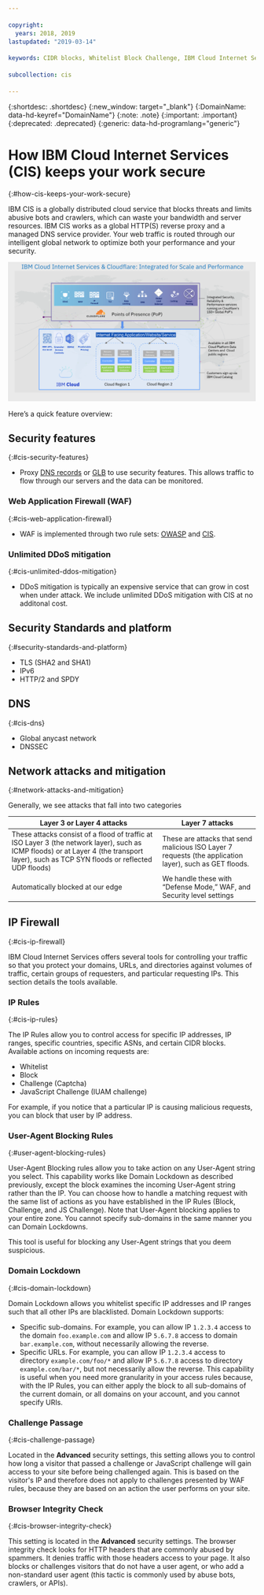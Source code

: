 ```yaml
---

copyright:
  years: 2018, 2019
lastupdated: "2019-03-14"

keywords: CIDR blocks, Whitelist Block Challenge, IBM Cloud Internet Services, security features

subcollection: cis

---
```


{:shortdesc: .shortdesc}
{:new_window: target="_blank"}
{:DomainName: data-hd-keyref="DomainName"}
{:note: .note}
{:important: .important}
{:deprecated: .deprecated}
{:generic: data-hd-programlang="generic"}

# How IBM Cloud Internet Services (CIS) keeps your work secure
{:#how-cis-keeps-your-work-secure}

IBM CIS is a globally distributed cloud service that blocks threats and limits abusive bots and crawlers, which can waste your bandwidth and server resources. IBM CIS works as a global HTTP(S) reverse proxy and a managed DNS service provider. Your web traffic is routed through our intelligent global network to optimize both your performance and your security.

![security-graphic.png](images/security-graphic.png)

Here’s a quick feature overview:

## Security features
{:#cis-security-features}

 * Proxy [DNS records](/docs/infrastructure/cis?topic=cis-dns-concepts#proxying-dns-records) or [GLB](/docs/infrastructure/cis?topic=cis-global-load-balancer-glb-concepts) to use security features. This allows traffic to flow through our servers and the data can be monitored.
### Web Application Firewall (WAF)
{:#cis-web-application-firewall}

 * WAF is implemented through two rule sets: [OWASP](/docs/infrastructure/cis?topic=cis-owasp-rule-set-for-waf) and [CIS](/docs/infrastructure/cis?topic=cis-waf-settings#cis-rule-set-for-waf).
### Unlimited DDoS mitigation
{:#cis-unlimited-ddos-mitigation}

 * DDoS mitigation is typically an expensive service that can grow in cost when under attack. We include unlimited DDoS mitigation with CIS at no additonal cost.

## Security Standards and platform
{:#security-standards-and-platform}

 * TLS (SHA2 and SHA1)
 * IPv6
 * HTTP/2 and SPDY

## DNS
{:#cis-dns}

 * Global anycast network
 * DNSSEC

## Network attacks and mitigation
{:#network-attacks-and-mitigation}

Generally, we see attacks that fall into two categories

| Layer 3 or Layer 4 attacks | Layer 7 attacks |
|------------------------------|-----------------|
|These attacks consist of a flood of traffic at ISO Layer 3 (the network layer), such as ICMP floods) or at Layer 4 (the transport layer), such as TCP SYN floods or reflected UDP floods) |These are attacks that send malicious ISO Layer 7 requests (the application layer), such as GET floods.  |
| Automatically blocked at our edge | We handle these with “Defense Mode,” WAF, and Security level settings |

## IP Firewall
{:#cis-ip-firewall}

IBM Cloud Internet Services offers several tools for controlling your traffic so that you protect your domains, URLs, and directories against volumes of traffic, certain groups of requesters, and particular requesting IPs. This section details the tools available.

### IP Rules
{:#cis-ip-rules}

The IP Rules allow you to control access for specific IP addresses, IP ranges, specific countries, specific ASNs, and certain CIDR blocks. Available actions on incoming requests are:
  * Whitelist 
  * Block 
  * Challenge (Captcha) 
  * JavaScript Challenge (IUAM challenge)

For example, if you notice that a particular IP is causing malicious requests, you can block that user by IP address.

### User-Agent Blocking Rules
{:#user-agent-blocking-rules}

User-Agent Blocking rules allow you to take action on any User-Agent string you select. This capability works like Domain Lockdown as described previously, except the block examines the incoming User-Agent string rather than the IP. You can choose how to handle a matching request with the same list of actions as you have established in the IP Rules (Block, Challenge, and JS Challenge). Note that User-Agent blocking applies to your entire zone. You cannot specify sub-domains in the same manner you can Domain Lockdowns.

This tool is useful for blocking any User-Agent strings that you deem suspicious. 

### Domain Lockdown
{:#cis-domain-lockdown}

Domain Lockdown allows you whitelist specific IP addresses and IP ranges such that all other IPs are blacklisted. Domain Lockdown supports:

  * Specific sub-domains. For example, you can allow IP `1.2.3.4` access to the domain `foo.example.com` and allow IP `5.6.7.8` access to domain `bar.example.com`, without necessarily allowing the reverse.
  * Specific URLs. For example, you can allow IP `1.2.3.4` access to directory `example.com/foo/*` and allow IP `5.6.7.8`  access to directory `example.com/bar/*`, but not necessarily allow the reverse.
This capability is useful when you need more granularity in your access rules because, with the IP Rules, you can either apply the block to all sub-domains of the current domain, or all domains on your account, and you cannot specify URIs.

### Challenge Passage
{:#cis-challenge-passage}

Located in the **Advanced** security settings, this setting allows you to control how long a visitor that passed a challenge or JavaScript challenge will gain access to your site before being challenged again. This is based on the visitor's IP and therefore does not apply to challenges presented by WAF rules, because they are based on an action the user performs on your site.

### Browser Integrity Check
{:#cis-browser-integrity-check}

This setting is located in the **Advanced** security settings. The browser integrity check looks for HTTP headers that are commonly abused by spammers. It denies traffic with those headers access to your page. It also blocks or challenges visitors that do not have a user agent, or who add a non-standard user agent (this tactic is commonly used by abuse bots, crawlers, or APIs).
